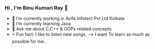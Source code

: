 ### Hi , I'm Binu Kumari Ray 👋

- 🔭 I’m currently working in Avifa Infotect Pvt Ltd Kolkata
- 🌱 I’m currently learning Java
- 💬 Ask me about C,C++ & OOPs related concepts.
- ⚡ Fun fact: I like to listen new songs.
--> I want To learn as much as possible for me..
